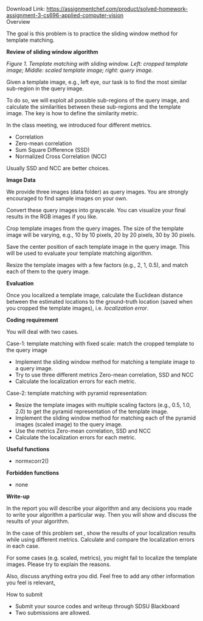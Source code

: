 Download Link: https://assignmentchef.com/product/solved-homework-assignment-3-cs696-applied-computer-vision
<br>
Overview

The goal is this problem is to practice the sliding window method for template matching.

<strong>Review of sliding window algorithm</strong>

<em>Figure 1. Template matching with sliding window. Left: cropped template image; Middle: scaled template image; right: query image.  </em>

Given a template image, e.g., left eye, our task is to find the most similar sub-region in the query image.

To do so, we will exploit all possible sub-regions of the query image, and calculate the similarities between these sub-regions and the template image.  The key is how to define the similarity metric.

In the class meeting, we introduced four different metrics.

<ul>

 <li>Correlation</li>

 <li>Zero-mean correlation</li>

 <li>Sum Square Difference (SSD)</li>

 <li>Normalized Cross Correlation (NCC)</li>

</ul>

Usually SSD and NCC  are better choices.

<strong>Image Data</strong>

We provide three images (data folder) as query images.  You are strongly encouraged to find sample images on your own.

Convert these query images into grayscale.  You can visualize your final results in the RGB images if you like.

Crop template images from the query images.   The size of the template image will be varying, e.g., 10 by 10 pixels, 20 by 20 pixels, 30 by 30 pixels.

Save the center position of each template image in the query image.  This will be used to evaluate your template matching algorithm.

Resize the template images with a few factors (e.g., 2, 1, 0.5), and match each of them to the query image.

<strong>Evaluation</strong>

Once you localized a template image, calculate the Euclidean distance between the estimated locations to the ground-truth location (saved when you cropped the template images),  i.e.  <em>localization error</em>.

<strong>Coding requirement</strong>

You will deal with two cases.

Case-1: template matching with fixed scale: match the cropped template to the query image

<ul>

 <li>Implement the sliding window method for matching a template image to a query image.</li>

 <li>Try to use three different  metrics Zero-mean correlation,  SSD and NCC</li>

 <li>Calculate the localization errors for each metric.</li>

</ul>

Case-2: template matching with pyramid representation:

<ul>

 <li>Resize the template images with multiple scaling factors (e.g., 0.5, 1.0, 2.0) to get the pyramid representation of the template image.</li>

 <li>Implement the sliding window method for matching each of the pyramid images (scaled image) to the query image.</li>

 <li>Use the metrics Zero-mean correlation,  SSD and NCC</li>

 <li>Calculate the localization errors for each metric.</li>

</ul>




<strong>Useful functions</strong>

<ul>

 <li>normxcorr2()</li>

</ul>

<strong>Forbidden functions</strong>

<ul>

 <li>none</li>

</ul>

<strong> </strong>

<strong>Write-up</strong>

In the report you will describe your algorithm and any decisions you made to write your algorithm a particular way. Then you will show and discuss the results of your algorithm.




In the case of this problem set , show the results of your localization results while using different metrics.  Calculate and compare the localization errors in each case.




For some cases (e.g. scaled, metrics), you might fail to localize the template images.  Please try to explain the reasons.




Also, discuss anything extra you did. Feel free to add any other information you feel is relevant<u>.</u>




How to submit

<ul>

 <li>Submit your source codes and writeup through SDSU Blackboard</li>

 <li>Two submissions are allowed.</li>

</ul>


